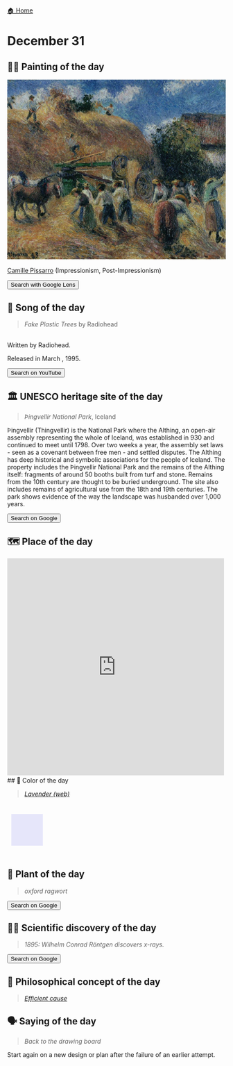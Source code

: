 
[🏠 Home](../../index.md)

# December 31

## 🧑‍🎨 Painting of the day

<img width="600" src="../img/Camille_Pissarro_6.jpg">

[Camille Pissarro](https://en.wikipedia.org/wiki/Camille_Pissarro) (Impressionism, Post-Impressionism)

<button class="btn btn-success"
onclick=" window.open('https://lens.google.com/uploadbyurl?url=https://iretes.github.io/one-a-day/data/img/Camille_Pissarro_6.jpg','_blank')">
Search with Google Lens
</button>

## 🎼 Song of the day

> *Fake Plastic Trees*
by Radiohead

<br />Written by Radiohead.

Released in March , 1995.

<button class="btn btn-success"
onclick=" window.open('http://www.youtube.com/search?q=Fake Plastic Trees by Radiohead','_blank')">
Search on YouTube
</button>

## 🏛️ UNESCO heritage site of the day

> *Þingvellir National Park*, Iceland

<p>Þingvellir (Thingvellir) is the National Park where the Althing, an open-air assembly representing the whole of Iceland, was established in 930 and continued to meet until 1798. Over two weeks a year, the assembly set laws - seen as a covenant between free men - and settled disputes. The Althing has deep historical and symbolic associations for the people of Iceland. The property includes the Þingvellir National Park and the remains of the Althing itself: fragments of around 50 booths built from turf and stone. Remains from the 10th century are thought to be buried underground. The site also includes remains of agricultural use from the 18th and 19th centuries. The park shows evidence of the way the landscape was husbanded over 1,000 years.</p>

<button class="btn btn-success"
onclick=" window.open('http://www.google.com/search?q=Þingvellir National Park','_blank')">
Search on Google
</button>

## 🗺️ Place of the day

<iframe
src="https://www.mapcrunch.com"
name="mapcrunch"
width="500"
height="500"
allowTransparency="true"
scrolling="no"
frameborder="0"
>
</iframe>
## 🎨 Color of the day

> *[Lavender (web)](https://en.wikipedia.org/wiki/Lavender_(color))*

<div style="color:#E6E6FA; font-size: 100px;">&#9632;</div>

## 🌿 Plant of the day

> *oxford ragwort*

<button class="btn btn-success"
onclick=" window.open('http://www.google.com/search?q=oxford ragwort','_blank')">
Search on Google
</button>

## 🧑‍🔬 Scientific discovery of the day

> *1895: Wilhelm Conrad Röntgen discovers x-rays.*

<button class="btn btn-success"
onclick=" window.open('http://www.google.com/search?q=1895: Wilhelm Conrad Röntgen discovers x-rays.','_blank')">
Search on Google
</button>

## 💭 Philosophical concept of the day

> *[Efficient cause](https://en.wikipedia.org/wiki/Efficient_cause)*

## 🗣️ Saying of the day

> *Back to the drawing board*

Start again on a new design  or plan after the  failure of an earlier attempt.
